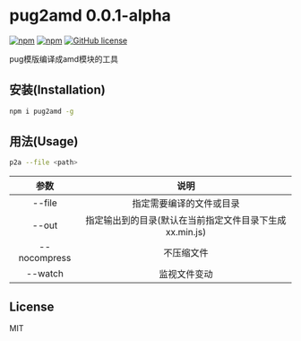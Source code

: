 # pug2amd 0.0.1-alpha
[![npm](https://img.shields.io/npm/v/pug2amd.svg?maxAge=2592000?style=flat-square)](https://www.npmjs.com/package/pug2amd)
[![npm](https://img.shields.io/npm/dm/pug2amd.svg?maxAge=2592000?style=flat-square)](https://www.npmjs.com/package/pug2amd)
[![GitHub license](https://img.shields.io/badge/license-MIT-blue.svg?style=flat-square)](https://raw.githubusercontent.com/cntanglijun/pug2amd/master/LICENSE)

pug模版编译成amd模块的工具

## 安装(Installation)

```bash
npm i pug2amd -g
```

## 用法(Usage)

```bash
p2a --file <path>
```
|参数             |说明            |
|:---------------:|:--------------:|
|--file <path>|指定需要编译的文件或目录|
|--out        |指定输出到的目录(默认在当前指定文件目录下生成xx.min.js)|
|--nocompress |不压缩文件|
|--watch      |监视文件变动|

## License
MIT